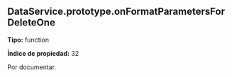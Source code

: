 ## DataService.prototype.onFormatParametersForDeleteOne

**Tipo:** function

**Índice de propiedad:** 32

Por documentar.



